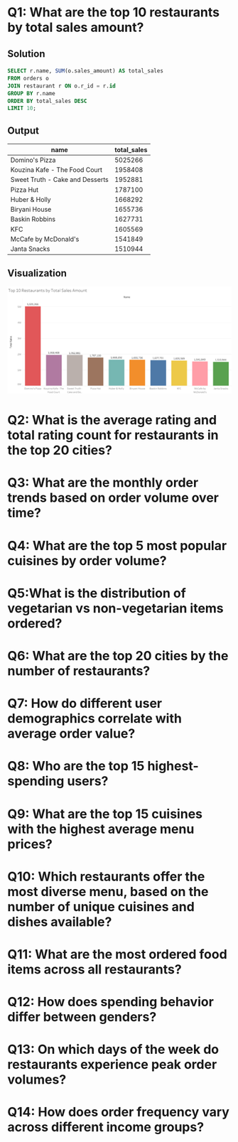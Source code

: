 # Q1: What are the top 10 restaurants by total sales amount?

## Solution
```SQL
SELECT r.name, SUM(o.sales_amount) AS total_sales
FROM orders o
JOIN restaurant r ON o.r_id = r.id
GROUP BY r.name
ORDER BY total_sales DESC
LIMIT 10;
```
## Output
|name                            |total_sales|
|--------------------------------|-----------|
|Domino's Pizza                  |5025266    |
|Kouzina Kafe - The Food Court   |1958408    |
|Sweet Truth - Cake and Desserts |1952881    |
|Pizza Hut                       |1787100    |
|Huber & Holly                   |1668292    |
|Biryani House                   |1655736    |
|Baskin Robbins                  |1627731    |
|KFC                             |1605569    |
|McCafe by McDonald's            |1541849    |
|Janta Snacks                    |1510944    |

## Visualization
![Dashboard](https://github.com/ShaikhBorhanUddin/Zomato-Data-Analysis/blob/main/Images/Viz_1.png?raw=true)

# Q2: What is the average rating and total rating count for restaurants in the top 20 cities?
# Q3: What are the monthly order trends based on order volume over time?
# Q4: What are the top 5 most popular cuisines by order volume?
# Q5:What is the distribution of vegetarian vs non-vegetarian items ordered?
# Q6: What are the top 20 cities by the number of restaurants?
# Q7: How do different user demographics correlate with average order value?
# Q8: Who are the top 15 highest-spending users?
# Q9: What are the top 15 cuisines with the highest average menu prices?
# Q10: Which restaurants offer the most diverse menu, based on the number of unique cuisines and dishes available?
# Q11: What are the most ordered food items across all restaurants?
# Q12: How does spending behavior differ between genders?
# Q13: On which days of the week do restaurants experience peak order volumes?
# Q14: How does order frequency vary across different income groups?
